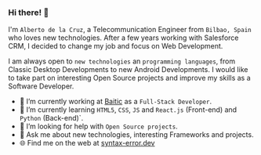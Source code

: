 ### Hi there! 👋

I'm `Alberto de la Cruz`, a Telecommunication Engineer from `Bilbao, Spain` who loves new technologies. After a few years working with Salesforce CRM, I decided to change my job and focus on Web Development. 

I am always open to `new technologies` an `programming languages`, from Classic Desktop Developments to new Android Developments. I would like to take part on interesting Open Source projects and improve my skills as a Software Developer.

- 🔭 I’m currently working at [Baitic](https://www.baitic.com/) as a `Full-Stack Developer`.
- 🌱 I’m currently learning `HTML5`, `CSS`, `JS` and `React.js` (Front-end) and `Python` (Back-end)`.
- 🚀 I’m looking for help with `Open Source projects`.
- 💬 Ask me about new technologies, interesting Frameworks and projects.
- 🌐 Find me on the web at [syntax-error.dev](https://www.#.dev)
